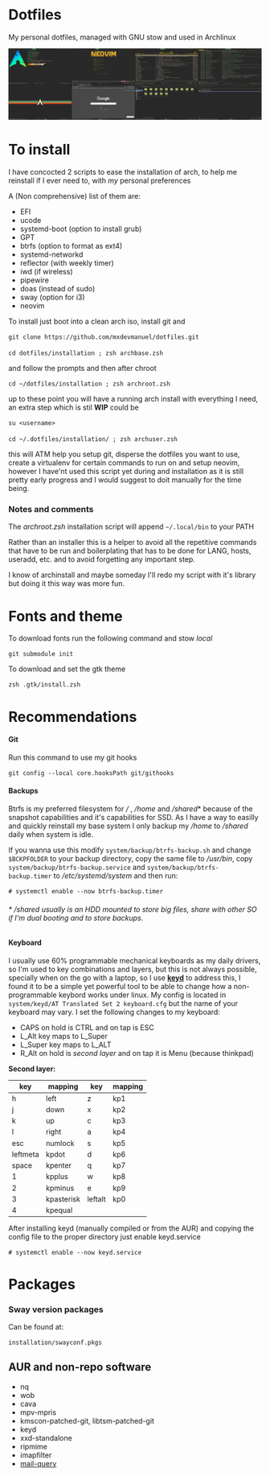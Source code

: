 # Dotfiles

My personal dotfiles, managed with GNU stow and used in Archlinux

![Sway screenshot](screenshots/sway.jpg)

# To install

I have concocted 2 scripts to ease the installation of arch, to help me reinstall if I ever need to, with _my_ personal preferences

A (Non comprehensive) list of them are:

- EFI
- ucode
- systemd-boot (option to install grub)
- GPT
- btrfs (option to format as ext4)
- systemd-networkd
- reflector (with weekly timer)
- iwd (if wireless)
- pipewire
- doas (instead of sudo)
- sway (option for i3)
- neovim

To install just boot into a clean arch iso, install git and

    git clone https://github.com/mxdevmanuel/dotfiles.git

    cd dotfiles/installation ; zsh archbase.zsh

and follow the prompts and then after chroot

    cd ~/dotfiles/installation ; zsh archroot.zsh

up to these point you will have a running arch install with everything I need, an extra step which is stil **WIP** could be

    su <username>

    cd ~/.dotfiles/installation/ ; zsh archuser.zsh

this will ATM help you setup git, disperse the dotfiles you want to use, create a virtualenv for certain commands to run on and setup neovim, however I have'nt used this script yet during and installation as it is still pretty early progress and I would suggest to doit manually for the time being.

### Notes and comments

The _archroot.zsh_ installation script will append `~/.local/bin` to your PATH

Rather than an installer this is a helper to avoid all the repetitive commands that have to be run and boilerplating that has to be done for LANG, hosts, useradd, etc. and to avoid forgetting any important step.

I know of archinstall and maybe someday I'll redo my script with it's library but doing it this way was more fun.

# Fonts and theme

To download fonts run the following command and stow _local_

    git submodule init

To download and set the gtk theme

    zsh .gtk/install.zsh

# Recommendations

#### Git

Run this command to use my git hooks

    git config --local core.hooksPath git/githooks

#### Backups

Btrfs is my preferred filesystem for _/_ , _/home_ and _/shared_\* because of the snapshot capabilities and it's capabilities for SSD. As I have a way to easilly and quickly reinstall my base system I only backup my _/home_ to _/shared_ daily when system is idle.

If you wanna use this modify `system/backup/btrfs-backup.sh` and change `$BCKPFOLDER` to your backup directory, copy the same file to _/usr/bin_, copy `system/backup/btrfs-backup.service` and `system/backup/btrfs-backup.timer` to _/etc/systemd/system_ and then run:

    # systemctl enable --now btrfs-backup.timer

###### \* _/shared_ usually is an HDD mounted to store big files, share with other SO if I'm dual booting and to store backups.

#### Keyboard

I usually use 60% programmable mechanical keyboards as my daily drivers, so I'm used to key combinations and layers, but this is not always possible, specially when on the go with a laptop, so I use [**keyd**](https://github.com/rvaiya/keyd) to address this, I found it to be a simple yet powerful tool to be able to change how a non-programmable keybord works under linux. My config is located in `system/keyd/AT Translated Set 2 keyboard.cfg` but the name of your keyboard may vary. I set the following changes to my keyboard:

- CAPS on hold is CTRL and on tap is ESC
- L_Alt key maps to L_Super
- L_Super key maps to L_ALT
- R_Alt on hold is *second layer* and on tap it is Menu (because thinkpad)

**Second layer:**

| key      | mapping    | key      | mapping    |
| -------- | ---------- | -------- | ---------- |
| h        | left       | z        | kp1        |    
| j        | down       | x        | kp2        |    
| k        | up         | c        | kp3        |    
| l        | right      | a        | kp4        |    
| esc      | numlock    | s        | kp5        |
| leftmeta | kpdot      | d        | kp6        |     
| space    | kpenter    | q        | kp7        |     
| 1        | kpplus     | w        | kp8        |     
| 2        | kpminus    | e        | kp9        |     
| 3        | kpasterisk | leftalt  | kp0        |     
| 4        | kpequal    |  

After installing keyd (manually compiled or from the AUR) and copying the config file to the proper directory just enable keyd.service

    # systemctl enable --now keyd.service

# Packages

### Sway version packages

Can be found at:

    installation/swayconf.pkgs

## AUR and non-repo software

- nq
- wob
- cava
- mpv-mpris
- kmscon-patched-git, libtsm-patched-git
- keyd
- xxd-standalone
- ripmime
- imapfilter
- [mail-query](https://github.com/mxdevmanuel/mail-query)
